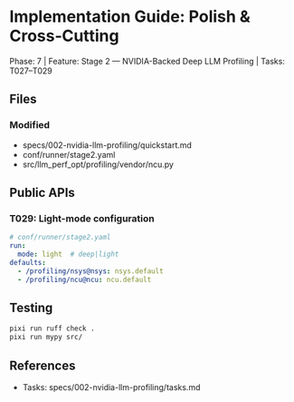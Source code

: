 # Implementation Guide: Polish & Cross‑Cutting

Phase: 7 | Feature: Stage 2 — NVIDIA-Backed Deep LLM Profiling | Tasks: T027–T029

## Files

### Modified
- specs/002-nvidia-llm-profiling/quickstart.md
- conf/runner/stage2.yaml
- src/llm_perf_opt/profiling/vendor/ncu.py

## Public APIs

### T029: Light-mode configuration

```yaml
# conf/runner/stage2.yaml
run:
  mode: light  # deep|light
defaults:
  - /profiling/nsys@nsys: nsys.default
  - /profiling/ncu@ncu: ncu.default
```

## Testing

```bash
pixi run ruff check .
pixi run mypy src/
```

## References
- Tasks: specs/002-nvidia-llm-profiling/tasks.md
